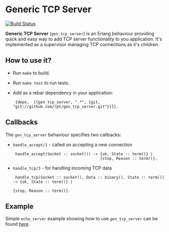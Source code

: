 Generic TCP Server
==================

[![Build Status][travis_ci_image]][travis_ci]

**Generic TCP Server** (`gen_tcp_server`) is an Erlang behaviour providing quick and
easy way to add TCP server functionality to you application. It's implemented as
a supervisor managing TCP connections as it's children.

How to use it?
-----------

 * Run `make` to build.
 * Run `make test` to run tests.
 * Add as a rebar dependency in your application:

        {deps,  [{gen_tcp_server, ".*", {git, "git://github.com/rpt/gen_tcp_server.git"}}]}.

Callbacks
--------

The `gen_tcp_server` behaviour specifies two callbacks:

 * `handle_accept/1` - called on accepting a new connection

        handle_accept(Socket :: socket()) -> {ok, State :: term()} |
                                             {stop, Reason :: term()}.

 * `handle_tcp/3` - for handling incoming TCP data

        handle_tcp(Socket :: socket(), Data :: binary(), State :: term()) -> {ok, State :: term()} |
                                                                             {stop, Reason :: term()}.

Example
-------

Simple `echo_server` example showing how to use `gen_tcp_server` can be found
[here][echo_server.erl].

[echo_server.erl]:
https://github.com/rpt/gen_tcp_server/blob/master/examples/echo_server.erl
[travis_ci]:
http://travis-ci.org/rpt/gen_tcp_server
[travis_ci_image]:
https://secure.travis-ci.org/rpt/gen_tcp_server.png
